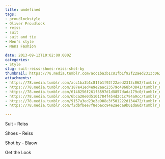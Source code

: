 ```yaml
---
title: undefined
tags:
- proudlockstyle
- Oliver Proudlock
- reiss
- suit
- suit and tie
- Men's style
- Mens Fashion

date: 2013-09-13T10:02:00.000Z
categories:
- Style
slug: suit-reiss-shoes-reiss-shot-by
thumbnail: https://78.media.tumblr.com/acc1ba3b1c81fb1f92f22aed2313c062/tumblr_mt26jrQPgj1rhrm24o1_1280.jpg
attachments:
- https://78.media.tumblr.com/acc1ba3b1c81fb1f92f22aed2313c062/tumblr_mt26jrQPgj1rhrm24o1_1280.jpg
- https://78.media.tumblr.com/187e41ed4e9e2aac23579c4868b43841/tumblr_mt26jrQPgj1rhrm24o2_1280.jpg
- https://78.media.tumblr.com/6148256f261f5597d1d8857dada179c0/tumblr_mt26jrQPgj1rhrm24o3_1280.jpg
- https://78.media.tumblr.com/6bca20e0d5101784f454d2c1c794a9cc/tumblr_mt26jrQPgj1rhrm24o4_1280.jpg
- https://78.media.tumblr.com/9157a3ed23e3e908e3f501222d134472/tumblr_mt26jrQPgj1rhrm24o5_1280.jpg
- https://78.media.tumblr.com/f2dbfbee7f8ebacc94e2aeca9b01da6d/tumblr_mt26jrQPgj1rhrm24o6_1280.jpg

---
```


Suit - Reiss 

  Shoes - Reiss 

  Shot by - Blaow

Get the Look
